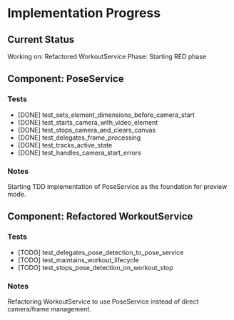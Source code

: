 # Implementation Progress

## Current Status
Working on: Refactored WorkoutService
Phase: Starting RED phase

## Component: PoseService

### Tests
- [DONE] test_sets_element_dimensions_before_camera_start
- [DONE] test_starts_camera_with_video_element
- [DONE] test_stops_camera_and_clears_canvas
- [DONE] test_delegates_frame_processing
- [DONE] test_tracks_active_state
- [DONE] test_handles_camera_start_errors

### Notes
Starting TDD implementation of PoseService as the foundation for preview mode.

## Component: Refactored WorkoutService

### Tests
- [TODO] test_delegates_pose_detection_to_pose_service
- [TODO] test_maintains_workout_lifecycle
- [TODO] test_stops_pose_detection_on_workout_stop

### Notes
Refactoring WorkoutService to use PoseService instead of direct camera/frame management.